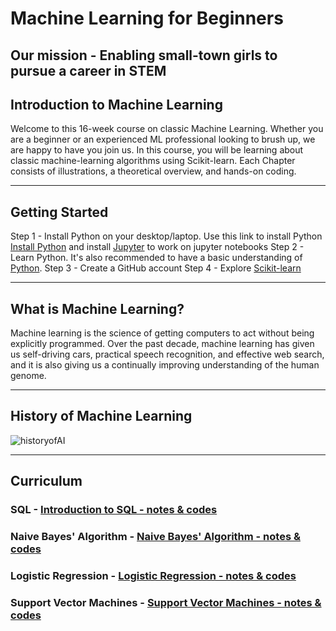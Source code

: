 # Machine Learning for Beginners
## Our mission - Enabling small-town girls to pursue a career in STEM

## Introduction to Machine Learning
Welcome to this 16-week course on classic Machine Learning. Whether you are a beginner or an experienced ML professional looking to brush up, we are happy to have you join us. In this course, you will be learning about classic machine-learning algorithms using Scikit-learn. Each Chapter consists of illustrations, a theoretical overview, and hands-on coding.

_______________________________________________________________________________________________________________________________________________________________________________________________

## Getting Started

Step 1 - Install Python on your desktop/laptop. Use this link to install Python [Install Python](https://www.python.org/about/gettingstarted/) and install [Jupyter](https://jupyter.org/install) to work on jupyter notebooks
Step 2 - Learn Python. It's also recommended to have a basic understanding of [Python](https://www.learnpython.org/).
Step 3 - Create a GitHub account
Step 4 - Explore [Scikit-learn](https://scikit-learn.org/stable/user_guide.html)

_______________________________________________________________________________________________________________________________________________________________________________________________

## What is Machine Learning?

Machine learning is the science of getting computers to act without being explicitly programmed. Over the past decade, machine learning has given us self-driving cars, practical speech recognition, and effective web search, and it is also giving us a continually improving understanding of the human genome.

_______________________________________________________________________________________________________________________________________________________________________________________________

## History of Machine Learning

![historyofAI](https://github.com/Squirrels-tech/Squirrels-tech.github.io/assets/20395827/42326321-5c55-4922-a131-2f1b21328a37)
_______________________________________________________________________________________________________________________________________________________________________________________________
## Curriculum
### SQL - [Introduction to SQL - notes & codes](https://github.com/Squirrels-tech/Machine-Learning-for-Beginners/blob/main/SQL/SQL_PART1.pdf)
### Naive Bayes' Algorithm - [Naive Bayes' Algorithm - notes & codes](https://github.com/Squirrels-tech/Squirrels-tech.github.io/blob/main/naiveBayes/naiveBayes.ipynb)
### Logistic Regression - [Logistic Regression - notes & codes](https://github.com/Squirrels-tech/Squirrels-tech.github.io/blob/main/logisticRegression/logisticRegressionConcepts.ipynb)
### Support Vector Machines - [Support Vector Machines - notes & codes](https://github.com/Squirrels-tech/Squirrels-tech.github.io/blob/main/SVM/SVM(start%20to%20finish).ipynb)







